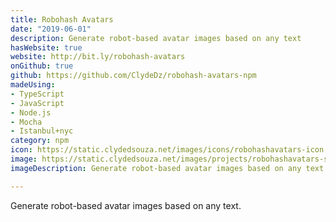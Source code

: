 ```yaml
---
title: Robohash Avatars
date: "2019-06-01"
description: Generate robot-based avatar images based on any text
hasWebsite: true
website: http://bit.ly/robohash-avatars
onGithub: true
github: https://github.com/ClydeDz/robohash-avatars-npm
madeUsing:
- TypeScript
- JavaScript
- Node.js
- Mocha
- Istanbul+nyc
category: npm
icon: https://static.clydedsouza.net/images/icons/robohashavatars-icon.png
image: https://static.clydedsouza.net/images/projects/robohashavatars-siteteaser.png
imageDescription: Generate robot-based avatar images based on any text

---
```

 
Generate robot-based avatar images based on any text. 
 